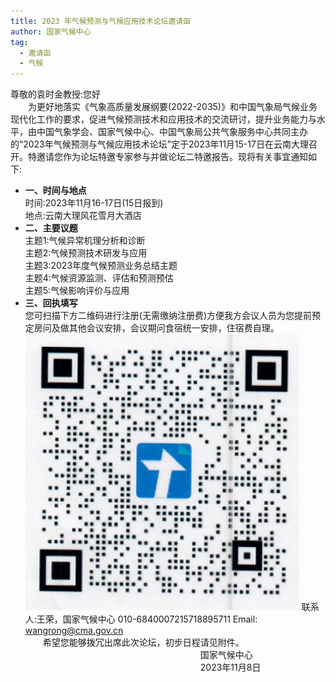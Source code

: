 ```yaml
---
title: 2023 年气候预测与气候应用技术论坛邀请函
author: 国家气候中心
tag: 
  - 邀请函
  - 气候
---
```


尊敬的袁时金教授:您好  
&emsp;&emsp;为更好地落实《气象高质量发展纲要(2022-2035)》和中国气象局气候业务现代化工作的要求，促进气候预测技术和应用技术的交流研讨，提升业务能力与水平，由中国气象学会、国家气候中心、中国气象局公共气象服务中心共同主办的“2023年气候预测与气候应用技术论坛”定于2023年11月15-17日在云南大理召开。特邀请您作为论坛特邀专家参与并做论坛二特邀报告。现将有关事宜通知如下:  
- **一、时间与地点**  
时间:2023年11月16-17日(15日报到)  
地点:云南大理风花雪月大酒店  
- **二、主要议题**  
主题1:气候异常机理分析和诊断  
主题2:气候预测技术研发与应用  
主题3:2023年度气候预测业务总结主题  
主题4:气候资源监测、评估和预测预估  
主题5:气候影响评价与应用  
- **三、回执填写**  
您可扫描下方二维码进行注册(无需缴纳注册费)方便我方会议人员为您提前预定房问及做其他会议安排，会议期问食宿统一安排，住宿费自理。  
![alt text](../images/QRcode.png)
联系人:王荣，国家气候中心 010-6840007215718895711 Email: wangrong@cma.gov.cn  
&emsp;&emsp;希望您能够拨冗出席此次论坛，初步日程请见附件。  
&emsp;&emsp;&emsp;&emsp;&emsp;&emsp;&emsp;&emsp;&emsp;&emsp;&emsp;&emsp;&emsp;&emsp;&emsp;&emsp;&emsp;&emsp;&emsp;&emsp;国家气候中心  
&emsp;&emsp;&emsp;&emsp;&emsp;&emsp;&emsp;&emsp;&emsp;&emsp;&emsp;&emsp;&emsp;&emsp;&emsp;&emsp;&emsp;&emsp;&emsp;&emsp;2023年11月8日

